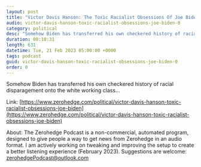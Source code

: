 ```yaml
---
layout: post
title: "Victor Davis Hanson: The Toxic Racialist Obsessions Of Joe Biden"
audio: victor-davis-hanson-toxic-racialist-obsessions-joe-biden-0
category: political
desc: "Somehow Biden has transferred his own checkered history of racial disparagement onto the white working class..."
duration: 00:10:31
length: 631
datetime: Tue, 21 Feb 2023 05:00:00 +0000
tags: podcast
guid: victor-davis-hanson-toxic-racialist-obsessions-joe-biden-0
order: 0
---
```

Somehow Biden has transferred his own checkered history of racial disparagement onto the white working class...

Link: [https://www.zerohedge.com/political/victor-davis-hanson-toxic-racialist-obsessions-joe-biden](https://www.zerohedge.com/political/victor-davis-hanson-toxic-racialist-obsessions-joe-biden)

About: The Zerohedge Podcast is a non-commercial, automated program, designed to give people a way to get news from Zerohedge in an audio format.  I am actively working on tweaking and improving the setup to create a better listening experience (February 2023).  Suggestions are welcome: [zerohedgePodcast@outlook.com](mailto:zerohedgePodcast@outlook.com)